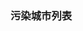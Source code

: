 <!DOCTYPE html>
<html>
  <head>
    <meta charset="utf-8">
    <title>IFE JavaScript Task 01</title>
  </head>
<body>

  <h3>污染城市列表</h3>
  <ul id="aqi-list">
<!--   
    <li>第一名：福州（样例），10</li>
      <li>第二名：福州（样例），10</li> -->
      
  </ul>

<script type="text/javascript">

var aqiData = [
  ["北京", 90],
  ["上海", 50],
  ["福州", 10],
  ["广州", 50],
  ["成都", 90],
  ["西安", 100]
];

(function () {

  /*
  在注释下方编写代码
  遍历读取aqiData中各个城市的数据
  将空气质量指数大于60的城市显示到aqi-list的列表中
  */
var count=0;
var ul=document.getElementById("aqi-list");
aqiData.sort(compare);
for(var i=0;i<aqiData.length;i++)
{
	if(aqiData[i][1]>60)
		{   
			count++;
			var newnode=document.createElement("li");
			newnode.innerHTML+="第"+count+"名："+aqiData[i][0]+","+aqiData[i][1]+"<br/>";
			ul.appendChild(newnode);
		}
}
})();
function compare(a,b)
{
	return b[1]-a[1];
}

</script>
</body>
</html>
